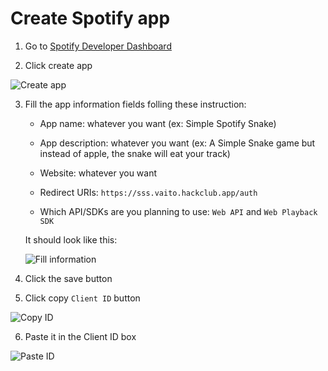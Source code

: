# Create Spotify app

1. Go to [Spotify Developer Dashboard](https://developer.spotify.com/dashboard)

2. Click create app

![Create app](https://hc-cdn.hel1.your-objectstorage.com/s/v3/8846efb1248b578aeb0a0f994d1b961ebde0728f_simple_spotify_snake_tutorial.png)

3. Fill the app information fields folling these instruction:

    + App name: whatever you want (ex: Simple Spotify Snake)

    + App description: whatever you want (ex: A Simple Snake game but instead of apple, the snake will eat your track)

    + Website: whatever you want

    + Redirect URIs: `https://sss.vaito.hackclub.app/auth`

    + Which API/SDKs are you planning to use: `Web API` and `Web Playback SDK`

    It should look like this:

    ![Fill information](https://hc-cdn.hel1.your-objectstorage.com/s/v3/52796c710496d4982b398e3413fc52b15a86c943_image.png)

4. Click the save button

5. Click copy `Client ID` button

![Copy ID](https://hc-cdn.hel1.your-objectstorage.com/s/v3/53228808a8af8baed49e4fbe3feb3b3477c4f87b_simple_spotify_snake_tutorial__1_.png)

6. Paste it in the Client ID box

![Paste ID](https://hc-cdn.hel1.your-objectstorage.com/s/v3/af20e8a4d6faea0d65fcf0c33ffa0ae298ddf149_simple_spotify_snake_tutorial__2_.png)

